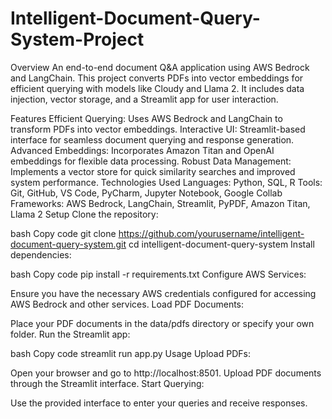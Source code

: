 # Intelligent-Document-Query-System-Project
Overview
An end-to-end document Q&A application using AWS Bedrock and LangChain. This project converts PDFs into vector embeddings for efficient querying with models like Cloudy and Llama 2. It includes data injection, vector storage, and a Streamlit app for user interaction.

Features
Efficient Querying: Uses AWS Bedrock and LangChain to transform PDFs into vector embeddings.
Interactive UI: Streamlit-based interface for seamless document querying and response generation.
Advanced Embeddings: Incorporates Amazon Titan and OpenAI embeddings for flexible data processing.
Robust Data Management: Implements a vector store for quick similarity searches and improved system performance.
Technologies Used
Languages: Python, SQL, R
Tools: Git, GitHub, VS Code, PyCharm, Jupyter Notebook, Google Collab
Frameworks: AWS Bedrock, LangChain, Streamlit, PyPDF, Amazon Titan, Llama 2
Setup
Clone the repository:

bash
Copy code
git clone https://github.com/yourusername/intelligent-document-query-system.git
cd intelligent-document-query-system
Install dependencies:

bash
Copy code
pip install -r requirements.txt
Configure AWS Services:

Ensure you have the necessary AWS credentials configured for accessing AWS Bedrock and other services.
Load PDF Documents:

Place your PDF documents in the data/pdfs directory or specify your own folder.
Run the Streamlit app:

bash
Copy code
streamlit run app.py
Usage
Upload PDFs:

Open your browser and go to http://localhost:8501.
Upload PDF documents through the Streamlit interface.
Start Querying:

Use the provided interface to enter your queries and receive responses.
